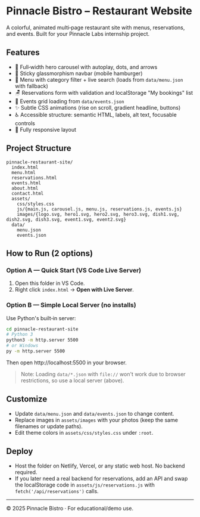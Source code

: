 # Pinnacle Bistro – Restaurant Website

A colorful, animated multi‑page restaurant site with menus, reservations, and events.
Built for your Pinnacle Labs internship project.

## Features
- 🎠 Full‑width hero carousel with autoplay, dots, and arrows
- 🧭 Sticky glassmorphism navbar (mobile hamburger)
- 🧾 Menu with category filter + live search (loads from `data/menu.json` with fallback)
- 🪑 Reservations form with validation and localStorage "My bookings" list
- 🎷 Events grid loading from `data/events.json`
- ✨ Subtle CSS animations (rise on scroll, gradient headline, buttons)
- ♿ Accessible structure: semantic HTML, labels, alt text, focusable controls
- 📱 Fully responsive layout

## Project Structure
```
pinnacle-restaurant-site/
  index.html
  menu.html
  reservations.html
  events.html
  about.html
  contact.html
  assets/
    css/styles.css
    js/{main.js, carousel.js, menu.js, reservations.js, events.js}
    images/{logo.svg, hero1.svg, hero2.svg, hero3.svg, dish1.svg, dish2.svg, dish3.svg, event1.svg, event2.svg}
  data/
    menu.json
    events.json
```

## How to Run (2 options)

### Option A — Quick Start (VS Code Live Server)
1. Open this folder in VS Code.
2. Right click `index.html` → **Open with Live Server**.

### Option B — Simple Local Server (no installs)
Use Python's built‑in server:
```bash
cd pinnacle-restaurant-site
# Python 3
python3 -m http.server 5500
# or Windows
py -m http.server 5500
```
Then open http://localhost:5500 in your browser.

> Note: Loading `data/*.json` with `file://` won't work due to browser restrictions, so use a local server (above).

## Customize
- Update `data/menu.json` and `data/events.json` to change content.
- Replace images in `assets/images` with your photos (keep the same filenames or update paths).
- Edit theme colors in `assets/css/styles.css` under `:root`.

## Deploy
- Host the folder on Netlify, Vercel, or any static web host. No backend required.
- If you later need a real backend for reservations, add an API and swap the localStorage code in `assets/js/reservations.js` with `fetch('/api/reservations')` calls.

---

© 2025 Pinnacle Bistro · For educational/demo use.
